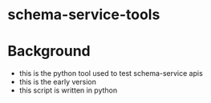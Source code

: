 # schema-service-tools
# Background
- this is the python tool used to test schema-service apis
- this is the early version
- this script is written in python
